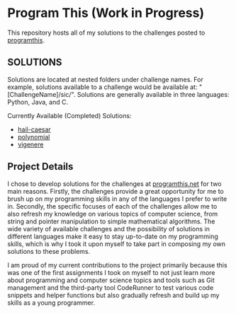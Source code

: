 # Program This (Work in Progress)

This repository hosts all of my solutions to the challenges posted to [programthis](http://programthis.net).

## SOLUTIONS

Solutions are located at nested folders under challenge names. For example, solutions available to a challenge would be available at: "[ChallengeName]/sic/". Solutions are generally available in three languages: Python, Java, and C.

Currently Available (Completed) Solutions:

* [hail-caesar](https://github.com/sicophrenic/programthis/tree/master/hail-caesar)
* [polynomial](https://github.com/sicophrenic/programthis/tree/master/polynomial)
* [vigenere](https://github.com/sicophrenic/programthis/tree/master/vigenere)

## Project Details

I chose to develop solutions for the challenges at [programthis.net](http://programthis.net) for two main reasons. Firstly, the challenges provide a great opportunity for me to brush up on my programming skills in any of the languages I prefer to write in. Secondly, the specific focuses of each of the challenges allow me to also refresh my knowledge on various topics of computer science, from string and pointer manipulation to simple mathematical algorithms. The wide variety of available challenges and the possibility of solutions in different languages make it easy to stay up-to-date on my programming skills, which is why I took it upon myself to take part in composing my own solutions to these problems.

I am proud of my current contributions to the project primarily because this was one of the first assignments I took on myself to not just learn more about programming and computer science topics and tools such as Git management and the third-party tool CodeRunner to test various code snippets and helper functions but also gradually refresh and build up my skills as a young programmer.